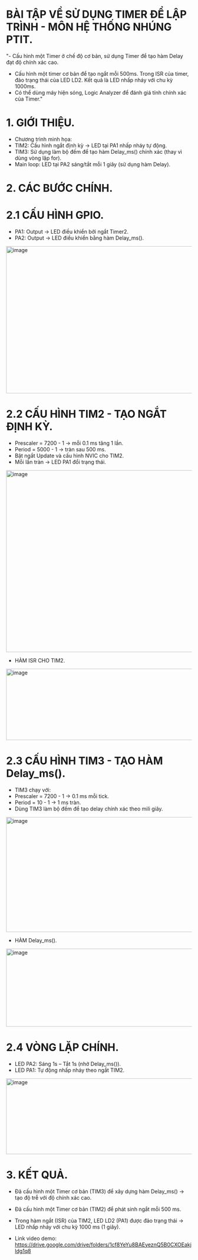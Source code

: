 
# BÀI TẬP VỀ SỬ DỤNG TIMER ĐỂ LẬP TRÌNH - MÔN HỆ THỐNG NHÚNG PTIT.
"- Cấu hình một Timer ở chế độ cơ bản, sử dụng Timer để tạo hàm Delay đạt độ chính xác cao.
- Cấu hình một timer cơ bản để tạo ngắt mỗi 500ms. Trong ISR của timer, đảo trạng thái của LED LD2. Kết quả là LED nhấp nháy với chu kỳ 1000ms.
- Có thể dùng máy hiện sóng, Logic Analyzer để đánh giá tính chính xác của Timer."

# 1. GIỚI THIỆU.
- Chương trình minh họa:
- TIM2: Cấu hình ngắt định kỳ → LED tại PA1 nhấp nháy tự động.
- TIM3: Sử dụng làm bộ đếm để tạo hàm Delay_ms() chính xác (thay vì dùng vòng lặp for).
- Main loop: LED tại PA2 sáng/tắt mỗi 1 giây (sử dụng hàm Delay).

# 2. CÁC BƯỚC CHÍNH.

# 2.1 CẤU HÌNH GPIO.
- PA1: Output → LED điều khiển bởi ngắt Timer2.
- PA2: Output → LED điều khiển bằng hàm Delay_ms().

<img width="686" height="398" alt="image" src="https://github.com/user-attachments/assets/655b1c46-6f1e-40a8-8998-28e821d954ce" />

# 2.2 CẤU HÌNH TIM2 - TẠO NGẮT ĐỊNH KỲ.
- Prescaler = 7200 - 1 → mỗi 0.1 ms tăng 1 lần.
- Period = 5000 - 1 → tràn sau 500 ms.
- Bật ngắt Update và cấu hình NVIC cho TIM2.
- Mỗi lần tràn → LED PA1 đổi trạng thái.

<img width="829" height="492" alt="image" src="https://github.com/user-attachments/assets/7f52b7a6-ae29-49fc-85e4-4611bbc77ff9" />

- HÀM ISR CHO TIM2.

<img width="659" height="193" alt="image" src="https://github.com/user-attachments/assets/e51e3c42-0886-49e3-8178-72a3248aef6f" />

# 2.3 CẤU HÌNH TIM3 - TẠO HÀM Delay_ms().
- TIM3 chạy với:
- Prescaler = 7200 - 1 → 0.1 ms mỗi tick.
- Period = 10 - 1 → 1 ms tràn.
- Dùng TIM3 làm bộ đếm để tạo delay chính xác theo mili giây.

<img width="784" height="311" alt="image" src="https://github.com/user-attachments/assets/24c82f3a-5059-474b-9323-609bb822f695" />

- HÀM Delay_ms().

<img width="519" height="211" alt="image" src="https://github.com/user-attachments/assets/84c94bec-f4db-4f17-84ef-19870f94b721" />

# 2.4 VÒNG LẶP CHÍNH.
- LED PA2: Sáng 1s – Tắt 1s (nhờ Delay_ms()).
- LED PA1: Tự động nhấp nháy theo ngắt TIM2.

<img width="564" height="205" alt="image" src="https://github.com/user-attachments/assets/1adb5424-c190-4874-bb02-a5ad1fdb501e" />

# 3. KẾT QUẢ.
- Đã cấu hình một Timer cơ bản (TIM3) để xây dựng hàm Delay_ms() → tạo độ trễ với độ chính xác cao.
- Đã cấu hình một Timer cơ bản (TIM2) để phát sinh ngắt mỗi 500 ms.
- Trong hàm ngắt (ISR) của TIM2, LED LD2 (PA1) được đảo trạng thái → LED nhấp nháy với chu kỳ 1000 ms (1 giây).

- Link video demo: https://drive.google.com/drive/folders/1cf8YeYu8BAEyeznQ5B0CXOEakjldg1q8






